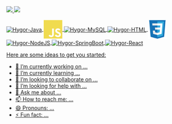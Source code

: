 <div>
  <a href="https://github.com/hygor-silva">
  <img height="180em" src="https://github-readme-stats.vercel.app/api?username=hygor-silva&show_icons=true&theme=dark&include_all_commits=true&count_private=true"/>
  <img height="180em" src="https://github-readme-stats.vercel.app/api/top-langs/?username=hygor-silva&layout=compact&langs_count=7&theme=dark"/>
</div>
  
 <div style="display: inline_block"><br>
  <img align="center" alt="Hygor-Java" height="50" width="50" src="https://www.vectorlogo.zone/logos/java/java-icon.svg">
  <img align="center" alt="Hygor-Js" height="50" width="50" src="https://raw.githubusercontent.com/devicons/devicon/master/icons/javascript/javascript-plain.svg">
  <img align="center" alt="Hygor-MySQL" height="50" width="50" src="https://www.vectorlogo.zone/logos/mysql/mysql-ar21.svg">
  <img align="center" alt="Hygor-HTML" height="50" width="50" src="https://www.vectorlogo.zone/logos/w3_html5/w3_html5-icon.svg">
  <img align="center" alt="Hygor-CSS" height="50" width="50" src="https://raw.githubusercontent.com/devicons/devicon/master/icons/css3/css3-original.svg">
  <img align="center" alt="Hygor-NodeJS" height="50" width="50" src="https://www.vectorlogo.zone/logos/nodejs/nodejs-icon.svg">
  <img align="center" alt="Hygor-SpringBoot" height="50" width="50" src="https://www.vectorlogo.zone/logos/springio/springio-icon.svg">
  <img align="center" alt="Hygor-React" height="50" width="50" src="https://www.vectorlogo.zone/logos/reactjs/reactjs-icon.svg">
  
  
</div>

Here are some ideas to get you started:

- 🔭 I’m currently working on ...
- 🌱 I’m currently learning ...
- 👯 I’m looking to collaborate on ...
- 🤔 I’m looking for help with ...
- 💬 Ask me about ...
- 📫 How to reach me: ...
- 😄 Pronouns: ...
- ⚡ Fun fact: ...

